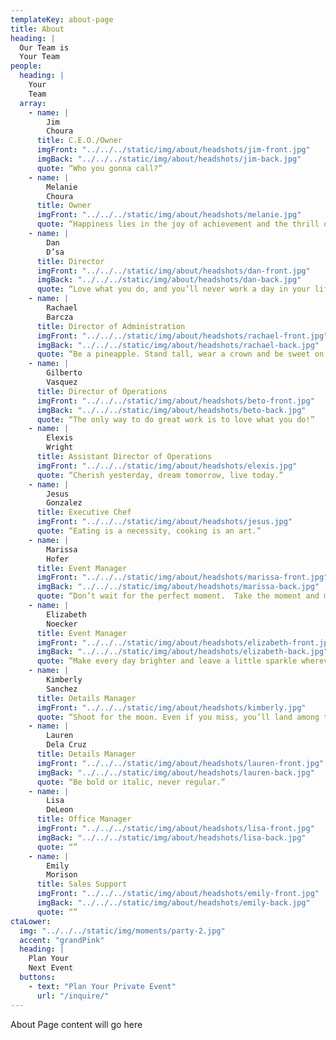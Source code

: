 ```yaml
---
templateKey: about-page
title: About
heading: |
  Our Team is
  Your Team
people:
  heading: |
    Your
    Team
  array:
    - name: |
        Jim
        Choura
      title: C.E.O./Owner
      imgFront: "../../../static/img/about/headshots/jim-front.jpg"
      imgBack: "../../../static/img/about/headshots/jim-back.jpg"
      quote: “Who you gonna call?”
    - name: |
        Melanie
        Choura
      title: Owner
      imgFront: "../../../static/img/about/headshots/melanie.jpg"
      quote: “Happiness lies in the joy of achievement and the thrill of creative effort.”
    - name: |
        Dan
        D’sa
      title: Director
      imgFront: "../../../static/img/about/headshots/dan-front.jpg"
      imgBack: "../../../static/img/about/headshots/dan-back.jpg"
      quote: “Love what you do, and you’ll never work a day in your life.”
    - name: |
        Rachael
        Barcza
      title: Director of Administration
      imgFront: "../../../static/img/about/headshots/rachael-front.jpg"
      imgBack: "../../../static/img/about/headshots/rachael-back.jpg"
      quote: “Be a pineapple. Stand tall, wear a crown and be sweet on the inside.”
    - name: |
        Gilberto
        Vasquez
      title: Director of Operations
      imgFront: "../../../static/img/about/headshots/beto-front.jpg"
      imgBack: "../../../static/img/about/headshots/beto-back.jpg"
      quote: “The only way to do great work is to love what you do!”
    - name: |
        Elexis
        Wright
      title: Assistant Director of Operations
      imgFront: "../../../static/img/about/headshots/elexis.jpg"
      quote: “Cherish yesterday, dream tomorrow, live today.”
    - name: |
        Jesus
        Gonzalez
      title: Executive Chef
      imgFront: "../../../static/img/about/headshots/jesus.jpg"
      quote: “Eating is a necessity, cooking is an art.”
    - name: |
        Marissa
        Hofer
      title: Event Manager
      imgFront: "../../../static/img/about/headshots/marissa-front.jpg"
      imgBack: "../../../static/img/about/headshots/marissa-back.jpg"
      quote: “Don’t wait for the perfect moment.  Take the moment and make it perfect.“
    - name: |
        Elizabeth
        Noecker
      title: Event Manager
      imgFront: "../../../static/img/about/headshots/elizabeth-front.jpg"
      imgBack: "../../../static/img/about/headshots/elizabeth-back.jpg"
      quote: “Make every day brighter and leave a little sparkle wherever you go.“
    - name: |
        Kimberly
        Sanchez
      title: Details Manager
      imgFront: "../../../static/img/about/headshots/kimberly.jpg"
      quote: “Shoot for the moon. Even if you miss, you’ll land among the stars.”
    - name: |
        Lauren
        Dela Cruz
      title: Details Manager
      imgFront: "../../../static/img/about/headshots/lauren-front.jpg"
      imgBack: "../../../static/img/about/headshots/lauren-back.jpg"
      quote: “Be bold or italic, never regular.”
    - name: |
        Lisa
        DeLeon
      title: Office Manager
      imgFront: "../../../static/img/about/headshots/lisa-front.jpg"
      imgBack: "../../../static/img/about/headshots/lisa-back.jpg"
      quote: “”
    - name: |
        Emily
        Morison
      title: Sales Support
      imgFront: "../../../static/img/about/headshots/emily-front.jpg"
      imgBack: "../../../static/img/about/headshots/emily-back.jpg"
      quote: “”
ctaLower:
  img: "../../../static/img/moments/party-2.jpg"
  accent: "grandPink"
  heading: |
    Plan Your
    Next Event
  buttons:
    - text: "Plan Your Private Event"
      url: "/inquire/"
---
```


About Page content will go here
